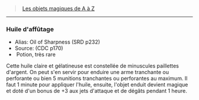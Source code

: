 ﻿> [Les objets magiques de A à Z](hd_magicitems_az_les_objets_magiques_de_a_a_z.md)

---

### Huile d'affûtage

- Alias: Oil of Sharpness (SRD p232)
- Source: (CDC p170)
-  Potion, très rare

Cette huile claire et gélatineuse est constellée de minuscules paillettes d'argent. On peut s'en servir pour enduire une arme tranchante ou perforante ou bien 5 munitions tranchantes ou perforantes au maximum. Il faut 1 minute pour appliquer l'huile, ensuite, l'objet enduit devient magique et doté d'un bonus de +3 aux jets d'attaque et de dégâts pendant 1 heure.

